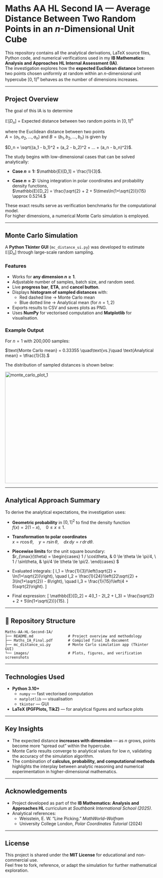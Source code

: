 # Maths AA HL Second IA — Average Distance Between Two Random Points in an *n*-Dimensional Unit Cube

This repository contains all the analytical derivations, LaTeX source files, Python code, and numerical verifications used in my **IB Mathematics: Analysis and Approaches HL Internal Assessment (IA)**.  
The investigation explores how the **expected Euclidean distance** between two points chosen uniformly at random within an *n*-dimensional unit hypercube $[0,1]^n$ behaves as the number of dimensions increases.

---

## Project Overview

The goal of this IA is to determine

$\mathbb{E}[D_n]$ = Expected distance between two random points in $[0,1]^n$

where the Euclidean distance between two points  
$A = (a_1, a_2, ..., a_n)$ and $B = (b_1, b_2, ..., b_n)$ is given by


$D_n = \sqrt{(a_1 - b_1)^2 + (a_2 - b_2)^2 + ... + (a_n - b_n)^2}$.

The study begins with low-dimensional cases that can be solved analytically:

- **Case $n = 1$:**
  $\mathbb{E}[D_1] = \frac{1}{3}$.

- **Case $n = 2$:**
  Using integration in polar coordinates and probability density functions,  
  $\mathbb{E}[D_2] = \frac{\sqrt{2} + 2 + 5\times\ln(1+\sqrt{2})}{15} \approx 0.5214.$

These exact results serve as verification benchmarks for the computational model.  
For higher dimensions, a numerical Monte Carlo simulation is employed.

---

## Monte Carlo Simulation

A **Python Tkinter GUI** (`mc_distance_ui.py`) was developed to estimate  
$\mathbb{E}[D_n]$ through large-scale random sampling.

### Features
- Works for **any dimension $n \ge 1$**.
- Adjustable number of samples, batch size, and random seed.
- Live **progress bar**, **ETA**, and **cancel button**.
- Displays **histogram of sampled distances** with:
  - Red dashed line → Monte Carlo mean  
  - Blue dotted line → Analytical mean (for $n=1,2$)
- Exports results to CSV and saves plots as PNG.
- Uses **NumPy** for vectorised computation and **Matplotlib** for visualisation.

### Example Output
For $n = 1$ with 200,000 samples:

$\text{Monte Carlo mean} = 0.33355 \quad\text{vs.}\quad \text{Analytical mean} = \tfrac{1}{3}.$

The distribution of sampled distances is shown below:

<img width="1029" height="368" alt="monte_carlo_plot_1" src="https://github.com/user-attachments/assets/a2c3e543-70ae-46d9-bdff-ad36fc166151" />


---

## Analytical Approach Summary

To derive the analytical expectations, the investigation uses:
- **Geometric probability** in $[0,1]^2$ to find the density function  
  $f(x) = 2(1-x), \quad 0 \le x \le 1.$
  
- **Transformation to polar coordinates**  
  $x = r\cos\theta, \quad y = r\sin\theta, \quad dx\,dy = r\,dr\,d\theta.$
  
- **Piecewise limits** for the unit square boundary:  
  $r_{\max}(\theta) =
  \begin{cases}
  1 / \cos\theta, & 0 \le \theta \le \pi/4, \\
  1 / \sin\theta, & \pi/4 \le \theta \le \pi/2.
  \end{cases}
  $
- Evaluated integrals:
  \[
  I_1 = \frac{1}{3}\!\left(\sqrt{2} + \ln(1+\sqrt{2})\right), \quad
  I_2 = \frac{1}{24}\!\left(22\sqrt{2} + 3\ln(1+\sqrt{2}) - 8\right), \quad
  I_3 = \frac{1}{15}\!\left(4 + 5\sqrt{2}\right).
  \]
- Final expression:
  \[
  \mathbb{E}[D_2] = 4(I_1 - 2I_2 + I_3)
  = \frac{\sqrt{2} + 2 + 5\ln(1+\sqrt{2})}{15}.
  \]

---

## 🧩 Repository Structure

```
Maths-AA-HL-Second-IA/
├── README.md                # Project overview and methodology
├── Maths_IA_Final.pdf       # Compiled final IA document
├── mc_distance_ui.py        # Monte Carlo simulation app (Tkinter GUI)
└── images/                  # Plots, figures, and verification screenshots
```


---

## Technologies Used
- **Python 3.10+**
  - `numpy` — fast vectorised computation  
  - `matplotlib` — visualisation  
  - `tkinter` — GUI  
- **LaTeX (PGFPlots, TikZ)** — for analytical figures and surface plots  

---

## Key Insights
- The expected distance **increases with dimension** — as $n$ grows, points become more “spread out” within the hypercube.  
- Monte Carlo results converge to analytical values for low $n$, validating the accuracy of the simulation algorithm.  
- The combination of **calculus, probability, and computational methods** highlights the interplay between analytic reasoning and numerical experimentation in higher-dimensional mathematics.

---

## Acknowledgements
- Project developed as part of the **IB Mathematics: Analysis and Approaches HL** curriculum at *Southbank International School (2025)*.  
- Analytical references:  
  - Weisstein, E. W. “Line Picking.” *MathWorld–Wolfram*  
  - University College London, *Polar Coordinates Tutorial* (2024)  

---

## License
This project is shared under the **MIT License** for educational and non-commercial use.  
Feel free to fork, reference, or adapt the simulation for further mathematical exploration.

